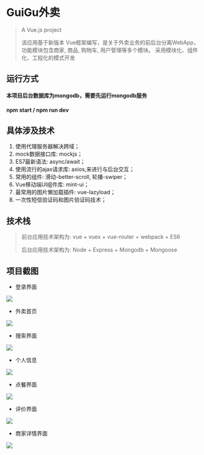 # GuiGu外卖

> A Vue.js project
>
>该应用基于新版本 Vue框架编写，是关于外卖业务的前后台分离WebApp，功能模块包含商家, 商品, 购物车, 用户管理等多个模块。
采用模块化、组件化、工程化的模式开发
## 运行方式 ##
#### 本项目后台数据库为mongodb，需要先运行mongodb服务
#### npm start  / npm run dev ####


## 具体涉及技术 ##

1. 使用代理服务器解决跨域； 
2. mock数据接口库: mockjs；
3. ES7最新语法: async/await；
4. 使用流行的ajax请求库: axios,来进行与后台交互；
5. 常用的组件: 滑动-better-scroll, 轮播-swiper；
6. Vue移动端UI组件库: mint-ui；
7. 最常用的图片懒加载插件: vue-lazyload；
8. 一次性短信验证码和图片验证码技术；


## 技术栈 ##
>前台应用技术架构为: vue + vuex + vue-router + webpack + ES6
>
>后台应用技术架构为: Node + Express + Mongodb + Mongoose


## 项目截图 ##
- 登录界面

![](https://i.imgur.com/hykHIES.png)

- 外卖首页

![](https://i.imgur.com/paWZuSH.png)

- 搜索界面

![](https://i.imgur.com/PdysrUs.png)

- 个人信息

![](https://i.imgur.com/ZHSqkCX.png)

- 点餐界面

![](https://i.imgur.com/ZC8OkoT.png)

- 评价界面

![](https://i.imgur.com/d9O64hB.png)

- 商家详情界面

![](https://i.imgur.com/XIS9OQh.png)